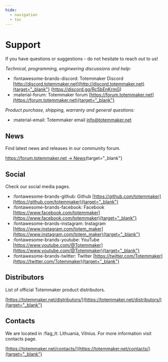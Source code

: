 ```yaml
---
hide:
  - navigation
  - toc
---
```


# Support

If you have questions or suggestions - do not hesitate to reach out to us!

_Technical, programming, engineering discussions and help:_

- :fontawesome-brands-discord: Totemmaker Discord [http://discord.totemmaker.net](http://discord.totemmaker.net){target="_blank"} <span style="-webkit-user-select: none;-ms-user-select: none;user-select: none;">(</span>https://discord.gg/Rc5bEnKrmG<span style="-webkit-user-select: none;-ms-user-select: none;user-select: none;">)</span>
- :material-forum: Totemmaker forum [https://forum.totemmaker.net](https://forum.totemmaker.net){target="_blank"}

_Product purchase, shipping, warranty and general questions:_

- :material-email: Totemmaker email <a href="mailto:info@totemmaker.net">info@totemmaker.net</a>

## News

Find latest news and releases in our community forum.

[https://forum.totemmaker.net → News](https://forum.totemmaker.net/c/news/14){target="_blank"}

## Social

Check our social media pages.

- :fontawesome-brands-github: Github [https://github.com/totemmaker](https://github.com/totemmaker){target="_blank"}
- :fontawesome-brands-facebook: Facebook [https://www.facebook.com/totemmaker](https://www.facebook.com/totemmaker){target="_blank"}
- :fontawesome-brands-instagram: Instagram [https://www.instagram.com/totem_maker](https://www.instagram.com/totem_maker){target="_blank"}
- :fontawesome-brands-youtube: YouTube [https://www.youtube.com/@Totemmaker](https://www.youtube.com/@Totemmaker){target="_blank"}
- :fontawesome-brands-twitter: Twitter [https://twitter.com/Totemmaker](https://twitter.com/Totemmaker){target="_blank"}

## Distributors

List of official Totemmaker product distributors.

[https://totemmaker.net/distributors/](https://totemmaker.net/distributors/){target="_blank"}

## Contacts

We are located in :flag_lt: Lithuania, Vilnius. For more information visit contacts page.

[https://totemmaker.net/contacts/](https://totemmaker.net/contacts/){target="_blank"}
